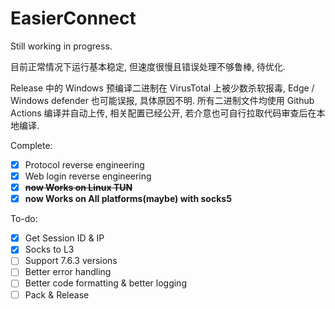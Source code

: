 # EasierConnect
Still working in progress.

目前正常情况下运行基本稳定, 但速度很慢且错误处理不够鲁棒, 待优化.

Release 中的 Windows 预编译二进制在 VirusTotal 上被少数杀软报毒, Edge / Windows defender 也可能误报, 具体原因不明.
所有二进制文件均使用 Github Actions 编译并自动上传, 相关配置已经公开, 若介意也可自行拉取代码审查后在本地编译.

Complete: 
- [x] Protocol reverse engineering
- [x] Web login reverse engineering
- [x] ~~**now Works on Linux TUN**~~
- [x] **now Works on All platforms(maybe) with socks5**

To-do: 
- [x] Get Session ID & IP
- [x] Socks to L3
- [ ] Support 7.6.3 versions
- [ ] Better error handling
- [ ] Better code formatting & better logging
- [ ] Pack & Release
